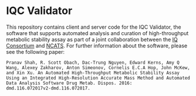 IQC Validator
=============

This repository contains client and server code for the IQC Validator,
the software that supports automated analysis and curation of
high-throughput metabolic stability assay as part of a joint
collaboration between the [IQ Consortium](https://iqconsortium.org)
and [NCATS](https://www.ncats.nih.gov). For further information about
the software, please see the following paper:

```
Pranav Shah, R. Scott Obach, Dac-Trung Nguyen, Edward Kerns, Amy Q
Wang, Alexey Zakharov, Anton Simeonov, Cornelis E.C.A Hop, John McKew,
and Xin Xu. An Automated High-Throughput Metabolic Stability Assay
Using an Integrated High-Resolution Accurate Mass Method and Automated
Data Analysis Software Drug Metab. Dispos. 2016:
dmd.116.072017v2-dmd.116.072017.
```
